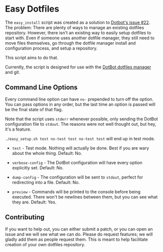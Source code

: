 Easy Dotfiles
=============

The `easy_install` script was created as a solution to [Dotbot's 
issue #22][origin-issue]. The problem: There are plenty of ways to
manage an existing dotfiles repository. However, there isn't an existing way to
easily setup dotfiles to start with. Even if someone uses another dotfile
manager, they still need to move files themselves, go through the dotfile
manager install and configuration process, and setup a repository.

This script aims to do that.

Currently, the script is designed for use with the [DotBot dotfiles
manager][dotbot-repo] and git.

Command Line Options
--------------------

Every command line option can have ``no-`` prepended to turn off the option.
You can pass options in any order, but the last time an option is passed will 
be the final state of that flag.

Note that the script uses ``stderr`` whenever possible, only sending the DotBot 
configuration file to ``stdout``. The reasons were not well thought out, but 
hey, it's a feature.

``./easy_setup.sh test no-test test no-test test`` will end up in test mode.

- ``test`` - Test mode. Nothing will actually be done. Best if you are wary 
  about the whole thing. Default: No.

- ``verbose-config`` - The DotBot configuration will have every option explicitly set. Default: No.

- ``dump-config`` - The configuration will be sent to ``stdout``, perfect for 
  redirecting into a file. Default: No.

- ``preview`` - Commands will be printed to the console before being executed. 
  There won't be newlines between them, but you can see what they are. Default: 
  Yes.


Contributing
------------

If you want to help out, you can either submit a patch, or you can open an 
issue and we will see what we can do. Please do request features; we will 
gladly add them as people request them. This is meant to help facilitate 
creation of your own dotfiles repository.

[origin-issue]: https://github.com/anishathalye/dotbot/issues/22
[dotbot-repo]: https://github.com/anishathalye/dotbot
